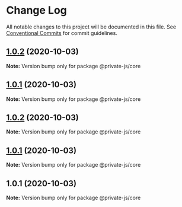 # Change Log

All notable changes to this project will be documented in this file.
See [Conventional Commits](https://conventionalcommits.org) for commit guidelines.

## [1.0.2](https://github.com/tp953704/privateJs/compare/@private-js/core@1.0.2...@private-js/core@1.0.2) (2020-10-03)

**Note:** Version bump only for package @private-js/core





## [1.0.1](https://github.com/tp953704/privateJs/compare/@private-js/core@1.0.2...@private-js/core@1.0.1) (2020-10-03)

**Note:** Version bump only for package @private-js/core





## [1.0.2](https://github.com/tp953704/privateJs/compare/@private-js/core@1.0.1-alpha.0...@private-js/core@1.0.2) (2020-10-03)

**Note:** Version bump only for package @private-js/core





## [1.0.1](https://github.com/tp953704/privateJs/compare/@private-js/core@1.0.1-alpha.0...@private-js/core@1.0.1) (2020-10-03)

**Note:** Version bump only for package @private-js/core





## 1.0.1 (2020-10-03)

**Note:** Version bump only for package @private-js/core
